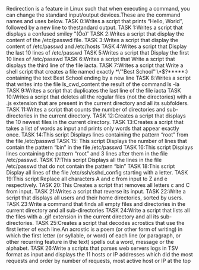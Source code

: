 Redirection is a feature in Linux such that when executing a command, you can change the standard input/output devices.These are the command names and uses below.
TASK 0:Writes a script that prints “Hello, World”, followed by a new line to thestandard output.
TASK 1:Writes a script that displays a confused smiley "(Ôo)'
TASK 2:Writes a script that display the content of the /etc/passwd file.
TASK 3:Writes a script that display the content of /etc/passwd and /etc/hosts
TASK 4:Writes a script that Display the last 10 lines of /etc/passwd
TASK 5:Writes a script that Display the first 10 lines of /etc/passwd
TASK 6:Writes a script that Write a script that displays the third line of the file iacta.
TASK 7:Writes a script that Write a shell script that creates a file named exactly \*\\'"Best School"\'\\*$\?\*\*\*\*\*:) containing the text Best School ending by a new line
TASK 8:Writes a script that writes into the file ls_cwd_content the result of the command ls -la
TASK 9:Writes a script that duplicates the last line of the file iacta
TASK 10:Writes a script that deletes all the regular files (not the directories) with a .js extension that are present in the current directory and all its subfolders.
TASK 11:Writes a script that counts the number of directories and sub-directories in the current directory.
TASK 12:Creates a script that displays the 10 newest files in the current directory.
TASK 13:Creates a script that takes a list of words as input and prints only words that appear exactly once.
TASK 14:This script Displays lines containing the pattern “root” from the file /etc/passwd
TASK 15: This script Displays the number of lines that contain the pattern “bin” in the file /etc/passwd
TASK 16:This script Displays lines containing the pattern “root” and 3 lines after them in the file /etc/passwd.
TASK 17:This script Displays all the lines in the file /etc/passwd that do not contain the pattern “bin”
TASK 18:This script Display all lines of the file /etc/ssh/sshd_config starting with a letter.
TASK 19:This script Replace all characters A and c from input to Z and e respectively.
TASK 20:This Creates a script that removes all letters c and C from input.
TASK 21:Writes a script that reverse its input.
TASK 22:Write a script that displays all users and their home directories, sorted by users.
TASK 23:Write a command that finds all empty files and directories in the current directory and all sub-directories
TASK 24:Write a script that lists all the files with a .gif extension in the current directory and all its sub-directories.
TASK 25:Creates a script that decodes acrostics that use the first letter of each line.An acrostic is a poem (or other form of writing) in which the first letter (or syllable, or word) of each line (or paragraph, or other recurring feature in the text) spells out a word, message or the alphabet.
TASK 26:Write a scripts that parses web servers logs in TSV format as input and displays the 11 hosts or IP addresses which did the most requests and order by number of requests, most active host or IP at the top
